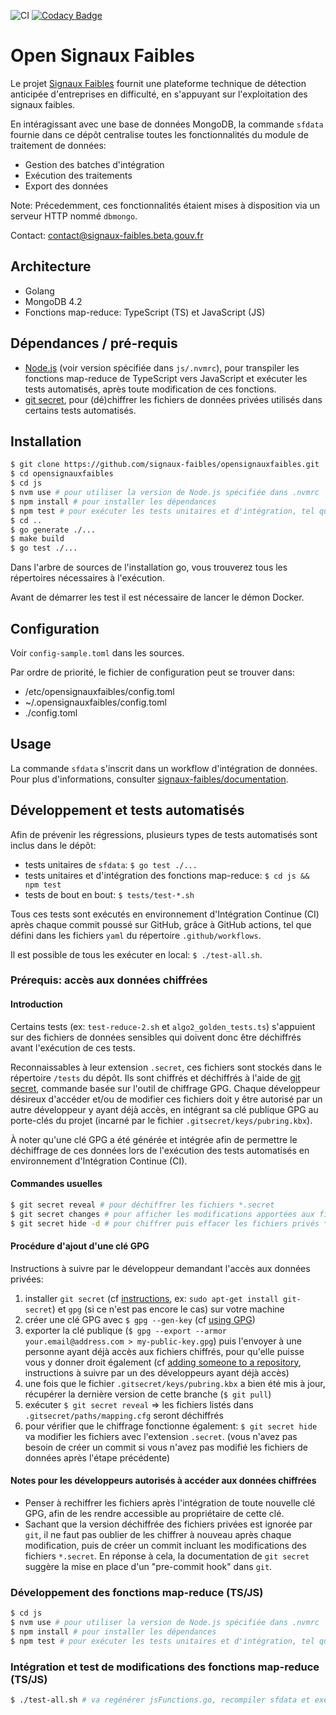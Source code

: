 ![CI](https://github.com/signaux-faibles/opensignauxfaibles/workflows/CI/badge.svg) [![Codacy Badge](https://app.codacy.com/project/badge/Grade/47a9094cf7bd4f7387a10151b90ed609)](https://www.codacy.com/gh/signaux-faibles/opensignauxfaibles/dashboard?utm_source=github.com&utm_medium=referral&utm_content=signaux-faibles/opensignauxfaibles&utm_campaign=Badge_Grade)

# Open Signaux Faibles

Le projet [Signaux Faibles](https://beta.gouv.fr/startups/signaux-faibles.html) fournit une plateforme technique de détection anticipée d'entreprises en difficulté, en s'appuyant sur l'exploitation des signaux faibles.

En intéragissant avec une base de données MongoDB, la commande `sfdata` fournie dans ce dépôt centralise toutes les fonctionnalités du module de traitement de données:

- Gestion des batches d'intégration
- Exécution des traitements
- Export des données

Note: Précedemment, ces fonctionnalités étaient mises à disposition via un serveur HTTP nommé `dbmongo`.

Contact: [contact@signaux-faibles.beta.gouv.fr](mailto:contact@signaux-faibles.beta.gouv.fr)

## Architecture

- Golang
- MongoDB 4.2
- Fonctions map-reduce: TypeScript (TS) et JavaScript (JS)

## Dépendances / pré-requis

- [Node.js](https://nodejs.org/) (voir version spécifiée dans `js/.nvmrc`), pour transpiler les fonctions map-reduce de TypeScript vers JavaScript et exécuter les tests automatisés, après toute modification de ces fonctions.
- [git secret](https://git-secret.io/), pour (dé)chiffrer les fichiers de données privées utilisés dans certains tests automatisés.

## Installation

```bash
$ git clone https://github.com/signaux-faibles/opensignauxfaibles.git
$ cd opensignauxfaibles
$ cd js
$ nvm use # pour utiliser la version de Node.js spécifiée dans .nvmrc
$ npm install # pour installer les dépendances
$ npm test # pour exécuter les tests unitaires et d'intégration, tel que décrit dans package.json
$ cd ..
$ go generate ./...
$ make build
$ go test ./...
```

Dans l'arbre de sources de l'installation go, vous trouverez tous les répertoires nécessaires à l'exécution.

Avant de démarrer les test il est nécessaire de lancer le démon Docker.

## Configuration

Voir `config-sample.toml` dans les sources.

Par ordre de priorité, le fichier de configuration peut se trouver dans:

- /etc/opensignauxfaibles/config.toml
- ~/.opensignauxfaibles/config.toml
- ./config.toml

## Usage

La commande `sfdata` s'inscrit dans un workflow d'intégration de données. Pour plus d'informations, consulter [signaux-faibles/documentation](https://github.com/signaux-faibles/documentation/blob/master/processus-traitement-donnees.md#workflow-classique).

## Développement et tests automatisés

Afin de prévenir les régressions, plusieurs types de tests automatisés sont inclus dans le dépôt:

- tests unitaires de `sfdata`: `$ go test ./...`
- tests unitaires et d'intégration des fonctions map-reduce: `$ cd js && npm test`
- tests de bout en bout: `$ tests/test-*.sh`

Tous ces tests sont exécutés en environnement d'Intégration Continue (CI) après chaque commit poussé sur GitHub, grâce à GitHub actions, tel que défini dans les fichiers `yaml` du répertoire `.github/workflows`.

Il est possible de tous les exécuter en local: `$ ./test-all.sh`.

### Prérequis: accès aux données chiffrées

#### Introduction

Certains tests (ex: `test-reduce-2.sh` et `algo2_golden_tests.ts`) s'appuient sur des fichiers de données sensibles qui doivent donc être déchiffrés avant l'exécution de ces tests.

Reconnaissables à leur extension `.secret`, ces fichiers sont stockés dans le répertoire `/tests` du dépôt. Ils sont chiffrés et déchiffrés à l'aide de [git secret](https://git-secret.io/), commande basée sur l'outil de chiffrage GPG. Chaque développeur désireux d'accéder et/ou de modifier ces fichiers doit y être autorisé par un autre développeur y ayant déjà accès, en intégrant sa clé publique GPG au porte-clés du projet (incarné par le fichier `.gitsecret/keys/pubring.kbx`).

À noter qu'une clé GPG a été générée et intégrée afin de permettre le déchiffrage de ces données lors de l'exécution des tests automatisés en environnement d'Intégration Continue (CI).

#### Commandes usuelles

```sh
$ git secret reveal # pour déchiffrer les fichiers *.secret
$ git secret changes # pour afficher les modifications apportées aux fichiers privées *en clair*
$ git secret hide -d # pour chiffrer puis effacer les fichiers privés *en clair* qui ont été modifiés
```

#### Procédure d'ajout d'une clé GPG

Instructions à suivre par le développeur demandant l'accès aux données privées:

1. installer `git secret` (cf [instructions](https://git-secret.io/installation), ex: `sudo apt-get install git-secret`) et `gpg` (si ce n'est pas encore le cas) sur votre machine
2. créer une clé GPG avec `$ gpg --gen-key` (cf [using GPG](https://git-secret.io/#using-gpg))
3. exporter la clé publique (`$ gpg --export --armor your.email@address.com > my-public-key.gpg`) puis l'envoyer à une personne ayant déjà accès aux fichiers chiffrés, pour qu'elle puisse vous y donner droit également (cf [adding someone to a repository](https://git-secret.io/#usage-adding-someone-to-a-repository-using-git-secret), instructions à suivre par un des développeurs ayant déjà accès)
4. une fois que le fichier `.gitsecret/keys/pubring.kbx` a bien été mis à jour, récupérer la dernière version de cette branche (`$ git pull`)
5. exécuter `$ git secret reveal` => les fichiers listés dans `.gitsecret/paths/mapping.cfg` seront déchiffrés
6. pour vérifier que le chiffrage fonctionne également: `$ git secret hide` va modifier les fichiers avec l'extension `.secret`. (vous n'avez pas besoin de créer un commit si vous n'avez pas modifié les fichiers de données après l'étape précédente)

#### Notes pour les développeurs autorisés à accéder aux données chiffrées

- Penser à rechiffrer les fichiers après l'intégration de toute nouvelle clé GPG, afin de les rendre accessible au propriétaire de cette clé.
- Sachant que la version déchiffrée des fichiers privées est ignorée par `git`, il ne faut pas oublier de les chiffrer à nouveau après chaque modification, puis de créer un commit incluant les modifications des fichiers `*.secret`. En réponse à cela, la documentation de `git secret` suggère la mise en place d'un "pre-commit hook" dans `git`.

### Développement des fonctions map-reduce (TS/JS)

```sh
$ cd js
$ nvm use # pour utiliser la version de Node.js spécifiée dans .nvmrc
$ npm install # pour installer les dépendances
$ npm test # pour exécuter les tests unitaires et d'intégration, tel que décrit dans package.json
```

### Intégration et test de modifications des fonctions map-reduce (TS/JS)

```sh
$ ./test-all.sh # va regénérer jsFunctions.go, recompiler sfdata et exécuter tous les tests
```
